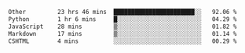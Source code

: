 <!--START_SECTION:waka-->

```txt
Other         23 hrs 46 mins  ███████████████████████░░   92.06 %
Python        1 hr 6 mins     █░░░░░░░░░░░░░░░░░░░░░░░░   04.29 %
JavaScript    28 mins         ▒░░░░░░░░░░░░░░░░░░░░░░░░   01.82 %
Markdown      17 mins         ▒░░░░░░░░░░░░░░░░░░░░░░░░   01.14 %
CSHTML        4 mins          ░░░░░░░░░░░░░░░░░░░░░░░░░   00.29 %
```

<!--END_SECTION:waka--> 
 
